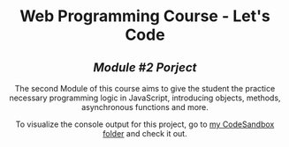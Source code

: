 <h1 align=center>
	<b>Web Programming Course - Let's Code</b>
</h1>

<h2 align=center>
	 <i>Module #2 Porject</i>
</h2>

<p align=center>
  The second Module of this course aims to give the student the practice necessary programming logic in JavaScript, introducing objects, methods, asynchronous functions and more. 
</p>

<p align=center>
  To visualize the console output for this project, go to <a href="https://codesandbox.io/s/santandercoders-web-project-module-2-kn2s7">my CodeSandbox folder</a> and check it out.
</p>
